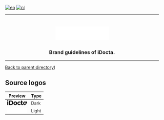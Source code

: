 [![en](https://img.shields.io/badge/lang-en-red.svg)](https://github.com/iDocta/brand-guide/blob/main/logo/source/README.md)
[![nl](https://img.shields.io/badge/lang-nl-green.svg)](https://github.com/iDocta/brand-guide/blob/main/logo/source/README.nl.md)

---

<h1 align="center">
    <a href="https://www.idocta.be"><img src="https://raw.githubusercontent.com/iDocta/brand-guide/main/logo/source/light.svg" width="175px" alt="iDocta"></a>
</h1>
 
<h3 align="center">Brand guidelines of iDocta.</h3>

---

[Back to parent directory](../README.md))

## Source logos

| Preview                                                                                              | Type  |
| ---------------------------------------------------------------------------------------------------- | ----- |
| <img src='https://github.com/iDocta/brand-guide/blob/main/logo/source/dark.svg' width='64' alt=''/>  | Dark  |
| <img src='https://github.com/iDocta/brand-guide/blob/main/logo/source/light.svg' width='64' alt=''/> | Light |
